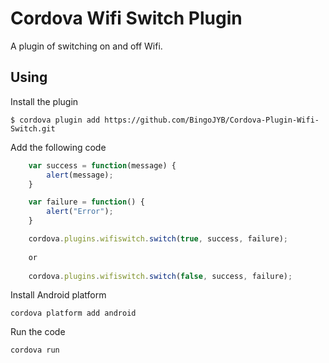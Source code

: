# Cordova Wifi Switch Plugin

A plugin of switching on and off Wifi.

## Using
    
Install the plugin

    $ cordova plugin add https://github.com/BingoJYB/Cordova-Plugin-Wifi-Switch.git
    

Add the following code

```js
    var success = function(message) {
        alert(message);
    }

    var failure = function() {
        alert("Error");
    }

    cordova.plugins.wifiswitch.switch(true, success, failure);
    
    or
    
    cordova.plugins.wifiswitch.switch(false, success, failure);
```

Install Android platform

    cordova platform add android
    
Run the code

    cordova run
